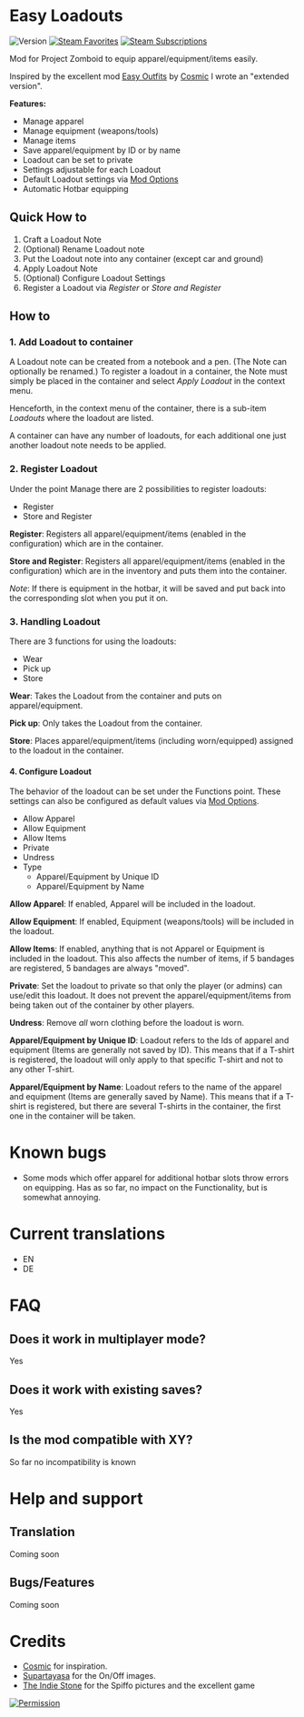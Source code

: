 # Easy Loadouts

![Version](https://img.shields.io/badge/Version-0.2.0-orange?style=plastic)
[![Steam Favorites](https://img.shields.io/steam/favorites/2982771622?logo=steam&style=plastic)](https://steamcommunity.com/sharedfiles/filedetails/?id=2982771622)
[![Steam Subscriptions](https://img.shields.io/steam/subscriptions/2982771622?logo=steam&style=plastic)](https://steamcommunity.com/sharedfiles/filedetails/?id=2982771622)

Mod for Project Zomboid to equip apparel/equipment/items easily.

Inspired by the excellent mod [Easy Outfits](https://steamcommunity.com/sharedfiles/filedetails/?id=2927625589)
by [Cosmic](https://steamcommunity.com/profiles/76561198041121447) I wrote an "extended version".

**Features:**

- Manage apparel
- Manage equipment (weapons/tools)
- Manage items
- Save apparel/equipment by ID or by name
- Loadout can be set to private
- Settings adjustable for each Loadout
- Default Loadout settings via [Mod Options](https://steamcommunity.com/sharedfiles/filedetails/?id=2169435993)
- Automatic Hotbar equipping

## Quick How to

1. Craft a Loadout Note
2. (Optional) Rename Loadout note
3. Put the Loadout note into any container (except car and ground)
4. Apply Loadout Note
5. (Optional) Configure Loadout Settings
6. Register a Loadout via *Register* or *Store and Register*

## How to

### 1. Add Loadout to container

A Loadout note can be created from a notebook and a pen.
(The Note can optionally be renamed.)
To register a loadout in a container, the Note must simply be placed in the container
and select *Apply Loadout* in the context menu.

Henceforth, in the context menu of the container, there is a sub-item *Loadouts* where the loadout are listed.

A container can have any number of loadouts, for each additional one just another loadout note needs to be applied.

### 2. Register Loadout

Under the point Manage there are 2 possibilities to register loadouts:

- Register
- Store and Register

**Register**:
Registers all apparel/equipment/items (enabled in the configuration) which are in the container.

**Store and Register**:
Registers all apparel/equipment/items (enabled in the configuration) which are in the inventory
and puts them into the container.

*Note*: If there is equipment in the hotbar, it will be saved and put back into the corresponding
slot when you put it on.

### 3. Handling Loadout

There are 3 functions for using the loadouts:

- Wear
- Pick up
- Store

**Wear**:
Takes the Loadout from the container and puts on apparel/equipment.

**Pick up**:
Only takes the Loadout from the container.

**Store**:
Places apparel/equipment/items (including worn/equipped) assigned to the loadout in the container.

#### 4. Configure Loadout

The behavior of the loadout can be set under the Functions point.
These settings can also be configured as default values
via [Mod Options](https://steamcommunity.com/sharedfiles/filedetails/?id=2169435993).

- Allow Apparel
- Allow Equipment
- Allow Items
- Private
- Undress
- Type
    - Apparel/Equipment by Unique ID
    - Apparel/Equipment by Name

**Allow Apparel**:
If enabled, Apparel will be included in the loadout.

**Allow Equipment**:
If enabled, Equipment (weapons/tools) will be included in the loadout.

**Allow Items**:
If enabled, anything that is not Apparel or Equipment is included in the loadout.
This also affects the number of items, if 5 bandages are registered, 5 bandages are always "moved".

**Private**:
Set the loadout to private so that only the player (or admins) can use/edit this loadout.
It does not prevent the apparel/equipment/items from being taken out of the container by other players.

**Undress**:
Remove *all* worn clothing before the loadout is worn.

**Apparel/Equipment by Unique ID**:
Loadout refers to the Ids of apparel and equipment (Items are generally not saved by ID).
This means that if a T-shirt is registered, the loadout will only apply to that specific T-shirt and not to any other
T-shirt.

**Apparel/Equipment by Name**:
Loadout refers to the name of the apparel and equipment (Items are generally saved by Name).
This means that if a T-shirt is registered, but there are several T-shirts in the container, the first one in
the container will be taken.

# Known bugs

- Some mods which offer apparel for additional hotbar slots throw errors on equipping.
  Has as so far, no impact on the Functionality, but is somewhat annoying.

# Current translations

- EN
- DE

# FAQ

## Does it work in multiplayer mode?

Yes

## Does it work with existing saves?

Yes

## Is the mod compatible with XY?

So far no incompatibility is known

# Help and support

## Translation

Coming soon

## Bugs/Features

Coming soon

# Credits

- [Cosmic](https://steamcommunity.com/profiles/76561198041121447) for inspiration.
- [Supartayasa](https://pngtree.com/freepng/set-of-black-circle-on-off-button-design-with-red-and-green-power-symbolas_8716019.html?sol=downref&id=bef)
  for the On/Off images.
- [The Indie Stone](https://projectzomboid.com) for the Spiffo pictures and the excellent game

[![Permission](http://projectzomboid.com/images/MODS_02.png)](http://theindiestone.com/forums/index.php/topic/2530-mod-permissions/?p=36477)